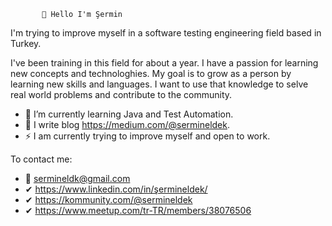            👋 Hello I'm Şermin

I'm trying to improve myself in a software testing engineering field based in Turkey.

I've been training in this field for about a year. I have a passion for learning new concepts and technologhies. My goal is to grow as a person by learning new skills and languages. I want to use that knowledge to selve real world problems and contribute to the community. 



- 🌱 I’m currently learning Java and Test Automation.
- 📃 I write blog https://medium.com/@sermineldek.
- ⚡ I am currently trying to improve myself and open to work.



To contact me:
- 📩 sermineldk@gmail.com 
- ✔ https://www.linkedin.com/in/şermineldek/ 
- ✔ https://kommunity.com/@sermineldek
- ✔ https://www.meetup.com/tr-TR/members/38076506
